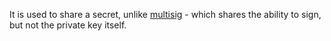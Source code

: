 It is used to share a secret, unlike [multisig](multisig.md) - which shares the ability to sign, but not the private key itself.